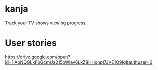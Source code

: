 
# kanja
Track your TV shows viewing progress. 

# User stories
https://drive.google.com/open?id=1iAoNQGLkFbGcmUa215oWiev6LkZ8HHghpI7JVE1Q9Ig&authuser=0
